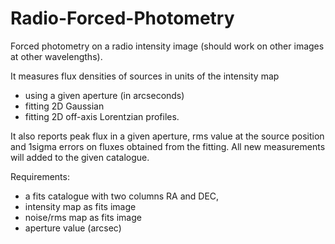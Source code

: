 # Radio-Forced-Photometry

Forced photometry on a radio intensity image (should work on other images at other wavelengths). 

It measures flux densities of sources in units of the intensity map
 - using a given aperture (in arcseconds)
 - fitting 2D Gaussian 
 - fitting 2D off-axis Lorentzian profiles.
 
It also reports peak flux in a given aperture, rms value at the source position 
and 1sigma errors on fluxes obtained from the fitting. 
All new measurements will added to the given catalogue.

Requirements:

- a fits catalogue with two columns RA and DEC, 
- intensity map as fits image
- noise/rms map as fits image
- aperture value (arcsec)
